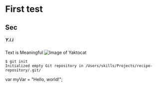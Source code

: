 # First test
## Sec
##### Y.i.i
Text is Meaningful
![Image of Yaktocat](https://octodex.github.com/images/yaktocat.png)

```
$ git init
Initialized empty Git repository in /Users/skills/Projects/recipe-repository/.git/
```


var myVar = "Hello, world!";

